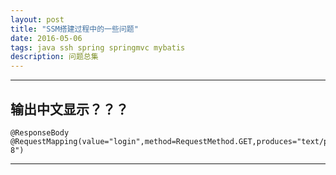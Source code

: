 ```yaml
---
layout: post
title: "SSM搭建过程中的一些问题"
date: 2016-05-06
tags: java ssh spring springmvc mybatis
description: 问题总集
---
```

***

## 输出中文显示？？？
    @ResponseBody
    @RequestMapping(value="login",method=RequestMethod.GET,produces="text/plain;charset=UTF-8")

***
